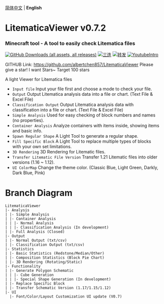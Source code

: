 [简体中文](./README.md) | **English**

LitematicaViewer v0.7.2
======================

### Minecraft tool - A tool to easily check Litematica files

[![GitHub Downloads (all assets, all releases)](https://img.shields.io/github/v/release/Albertchen857/LitematicaViewer)]()
[![三连](https://img.shields.io/badge/-一键三连-00A1D6?logo=bilibili&logoColor=white)](https://www.bilibili.com/video/BV1H9ZVYtEta/?spm_id_from=333.1387.homepage.video_card.click&vd_source=20c164cb28b2da114329d8728dad750f)
[![转发](https://img.shields.io/badge/-转发-00A1D6?logo=bilibili&logoColor=white)](https://space.bilibili.com/3494373232741268)
[![YoutubeIntro](https://img.shields.io/badge/-Youtube-00A1D6?logo=youtube&logoColor=red)](https://www.youtube.com/watch?v=0nofWrfKJeg)

GITHUB Link: https://github.com/albertchen857/LitematicaViewer
Please give a star! I want Stars~ Target 100 stars

A light Viewer for Litematica files

*   `Input file` Input your file first and choose a mode to check your file.
*   `Output` Output Litematica analysis data into a file or chart. (Text File & Excel File)
*   `Classification Output` Output Litematica analysis data with classification into a file or chart. (Text File & Excel File)
*   `Simple Analysis` Used for easy checking of block numbers and names (no properties).
*   `Container Analysis` Analyze containers with items inside, showing items and basic info.
*   `Spawn Regular Shape` A Light Tool to generate a regular shape.
*   `Fill Specific Block` A Light Tool to replace multiple types of blocks with your own set limitations.
*   `3D Rendering` 3D Rendering for Litematic files.
*   `Transfer Litematic File Version` Transfer 1.21 Litematic files into older versions (1.16 ~ 1.12).
*   `UI ColorMap` Change the theme color. (Classic Blue, Light Green, Darkly, Dark Blue, Pink)

# Branch Diagram

```
LitematicaViewer
|- Analysis
| |- Simple Analysis
| |- Container Analysis
| | |- Normal Analysis
| | |- Classification Analysis (In development)
| |- Full Analysis (Closed)
|- Output
| |- Normal Output (txt/csv)
| |- Classification Output (txt/csv)
|- Statistics
| |- Basic Statistics (Redstone/Median/Other)
| |- Composition Statistics (Block Pie Chart)
| |- 3D Rendering (Rotating/Static)
|- Functionality
| |- Generate Polygon Schematic
| | |- Cube Generation
| | |- Special Shape Generation (In development)
| |- Replace Specific Block
| |- Transfer Schematic Version (1.17/1.15/1.12)
|- UI
  |- Font/Color/Layout Customization UI update (V0.7)
```
